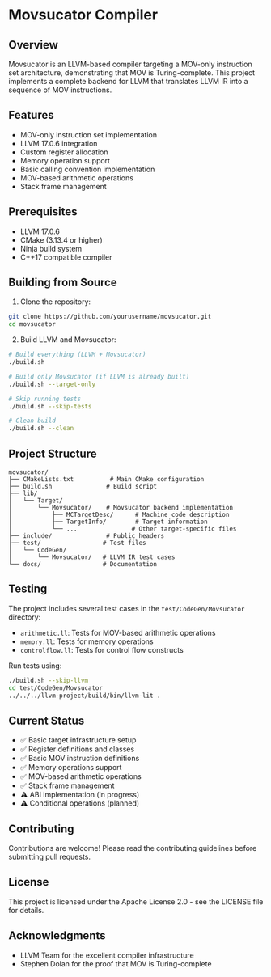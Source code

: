 # Movsucator Compiler

## Overview
Movsucator is an LLVM-based compiler targeting a MOV-only instruction set architecture, demonstrating that MOV is Turing-complete. This project implements a complete backend for LLVM that translates LLVM IR into a sequence of MOV instructions.

## Features
- MOV-only instruction set implementation
- LLVM 17.0.6 integration
- Custom register allocation
- Memory operation support
- Basic calling convention implementation
- MOV-based arithmetic operations
- Stack frame management

## Prerequisites
- LLVM 17.0.6
- CMake (3.13.4 or higher)
- Ninja build system
- C++17 compatible compiler

## Building from Source

1. Clone the repository:
```bash
git clone https://github.com/yourusername/movsucator.git
cd movsucator
```

2. Build LLVM and Movsucator:
```bash
# Build everything (LLVM + Movsucator)
./build.sh

# Build only Movsucator (if LLVM is already built)
./build.sh --target-only

# Skip running tests
./build.sh --skip-tests

# Clean build
./build.sh --clean
```

## Project Structure
```
movsucator/
├── CMakeLists.txt          # Main CMake configuration
├── build.sh               # Build script
├── lib/
│   └── Target/
│       └── Movsucator/    # Movsucator backend implementation
│           ├── MCTargetDesc/      # Machine code description
│           ├── TargetInfo/        # Target information
│           └── ...               # Other target-specific files
├── include/               # Public headers
├── test/                 # Test files
│   └── CodeGen/
│       └── Movsucator/   # LLVM IR test cases
└── docs/                 # Documentation
```

## Testing
The project includes several test cases in the `test/CodeGen/Movsucator` directory:
- `arithmetic.ll`: Tests for MOV-based arithmetic operations
- `memory.ll`: Tests for memory operations
- `controlflow.ll`: Tests for control flow constructs

Run tests using:
```bash
./build.sh --skip-llvm
cd test/CodeGen/Movsucator
../../../llvm-project/build/bin/llvm-lit .
```

## Current Status
- ✅ Basic target infrastructure setup
- ✅ Register definitions and classes
- ✅ Basic MOV instruction definitions
- ✅ Memory operations support
- ✅ MOV-based arithmetic operations
- ✅ Stack frame management
- ⚠️ ABI implementation (in progress)
- ⚠️ Conditional operations (planned)

## Contributing
Contributions are welcome! Please read the contributing guidelines before submitting pull requests.

## License
This project is licensed under the Apache License 2.0 - see the LICENSE file for details.

## Acknowledgments
- LLVM Team for the excellent compiler infrastructure
- Stephen Dolan for the proof that MOV is Turing-complete
